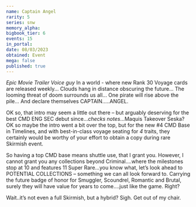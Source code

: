 ```yaml
---
name: Captain Angel
rarity: 5
series: snw
memory_alpha:
bigbook_tier: 6
events: 15
in_portal:
date: 08/03/2023
obtained: Event
mega: false
published: true
---
```


*Epic Movie Trailer Voice guy*
In a world - where new Rank 30 Voyage cards are released weekly...
Clouds hang in distance obscuring the future...
The looming threat of doom surrounds us all...
One pirate will rise above the pile...
And declare themselves
CAPTAIN.....ANGEL.

OK so, that intro may seem a little out there – but arguably deserving for the best CMD ENG SEC debut since...*checks notes*...Maquis Takeover Seska?  OK so maybe the intro went a bit over the top, but for the new #4 CMD Base in Timelines, and with best-in-class voyage seating for *4* traits, they certainly would be worthy of your effort to obtain a copy during rare Skirmish event.

So having a top CMD base means shuttle use, that I grant you.  However, I cannot grant you any collections beyond Criminal....where the milestones stop at 10 and features 11 Super Rare...you know what, let’s look ahead to POTENTIAL COLLECTIONS – something we can all look forward to.  Carrying the future badge of honor for Smuggler, Scoundrel, Romantic and Brutal, surely they will have value for years to come....just like the game.
Right?

Wait..it’s not even a full Skirmish, but a hybrid?
Sigh.  Get out of my chair.
